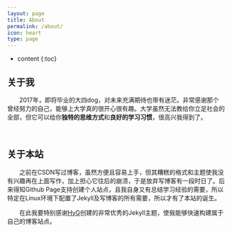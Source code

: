 ```yaml
---
layout: page
title: About
permalink: /about/
icon: heart
type: page
---
```


* content
{:toc}

## 关于我

&emsp;&emsp;2017年，即将毕业的大四dog，对未来充满期待也带有迷茫。非常感谢那个曾经努力的自己，能够上大学真的很开心很有趣。大学虽然无法教给你立足社会的全部，但它可以给你**独特的思维方式**和**良好的学习习惯**，很高兴我得到了。

<br/>

## 关于本站

&emsp;&emsp;之前在CSDN写过博客，虽然方便且容易上手，但其糟糕的格式和主题使我没有兴趣再在上面写作，加上担心它往后的崩溃，于是放弃写博客有一段时日了。后来得知Github Page支持创建个人站点，且我自身又有总结学习经验的需要，所以特定在Linux环境下配置了Jekyll及写博客的所有需要，所以才有了本站的诞生。

&emsp;&emsp;在此我要特别感谢[HyG](https://github.com/Gaohaoyang)创建的非常优秀的Jekyll主题，使我能够快速构建属于自己的博客站点。